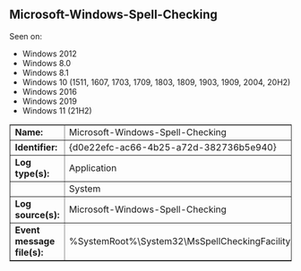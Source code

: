 ## Microsoft-Windows-Spell-Checking

Seen on:
* Windows 2012
* Windows 8.0
* Windows 8.1
* Windows 10 (1511, 1607, 1703, 1709, 1803, 1809, 1903, 1909, 2004, 20H2)
* Windows 2016
* Windows 2019
* Windows 11 (21H2)

<table border="1" class="docutils">
  <tbody>
    <tr>
      <td><b>Name:</b></td>
      <td>Microsoft-Windows-Spell-Checking</td>
    </tr>
    <tr>
      <td><b>Identifier:</b></td>
      <td>{d0e22efc-ac66-4b25-a72d-382736b5e940}</td>
    </tr>
    <tr>
      <td><b>Log type(s):</b></td>
      <td>Application</td>
    </tr>
    <tr>
      <td>&nbsp;</td>
      <td>System</td>
    </tr>
    <tr>
      <td><b>Log source(s):</b></td>
      <td>Microsoft-Windows-Spell-Checking</td>
    </tr>
    <tr>
      <td><b>Event message file(s):</b></td>
      <td>%SystemRoot%\System32\MsSpellCheckingFacility.dll</td>
    </tr>
  </tbody>
</table>

&nbsp;

